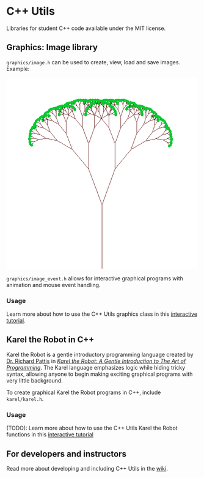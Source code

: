 # C++ Utils

Libraries for student C++ code available under the MIT license.

## Graphics: Image library

``graphics/image.h`` can be used to create, view, load and save images. Example:

![example fractal tree](graphics/test/example_fractal_tree.png)

``graphics/image_event.h`` allows for interactive graphical programs with animation and mouse event handling.

### Usage

Learn more about how to use the C++ Utils graphics class in this [interactive tutorial](https://lab.cs50.io/ILXL-guides/intro-to-graphics).

## Karel the Robot in C++

Karel the Robot is a gentle introductory programming language created by [Dr. Richard Pattis](https://www.ics.uci.edu/~pattis/) in [*Karel the Robot: A Gentle Introduction to The Art of Programming*](https://www.google.com/books/edition/_/ghcZAQAAIAAJ?hl=en&gbpv=1). The Karel language emphasizes logic while hiding tricky syntax, allowing anyone to begin making exciting graphical programs with very little background.

To create graphical Karel the Robot programs in C++, include ``karel/karel.h``.

### Usage

(TODO): Learn more about how to use the C++ Utils Karel the Robot functions in this [interactive tutorial](https://github.com/ILXL-guides/intro-to-karel)

## For developers and instructors

Read more about developing and including C++ Utils in the [wiki](https://github.com/ILXL/cpputils/wiki).
